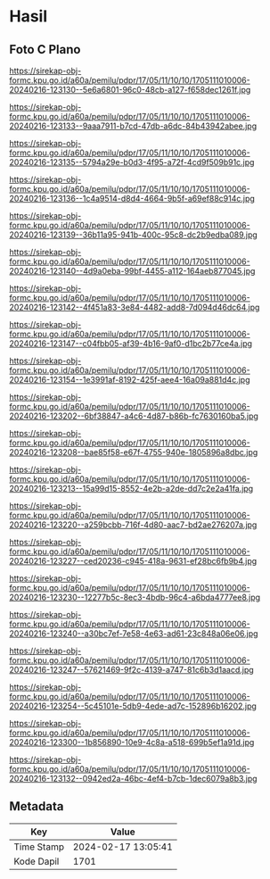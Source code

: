 # Hasil

## Foto C Plano

https://sirekap-obj-formc.kpu.go.id/a60a/pemilu/pdpr/17/05/11/10/10/1705111010006-20240216-123130--5e6a6801-96c0-48cb-a127-f658dec1261f.jpg

https://sirekap-obj-formc.kpu.go.id/a60a/pemilu/pdpr/17/05/11/10/10/1705111010006-20240216-123133--9aaa7911-b7cd-47db-a6dc-84b43942abee.jpg

https://sirekap-obj-formc.kpu.go.id/a60a/pemilu/pdpr/17/05/11/10/10/1705111010006-20240216-123135--5794a29e-b0d3-4f95-a72f-4cd9f509b91c.jpg

https://sirekap-obj-formc.kpu.go.id/a60a/pemilu/pdpr/17/05/11/10/10/1705111010006-20240216-123136--1c4a9514-d8d4-4664-9b5f-a69ef88c914c.jpg

https://sirekap-obj-formc.kpu.go.id/a60a/pemilu/pdpr/17/05/11/10/10/1705111010006-20240216-123139--36b11a95-941b-400c-95c8-dc2b9edba089.jpg

https://sirekap-obj-formc.kpu.go.id/a60a/pemilu/pdpr/17/05/11/10/10/1705111010006-20240216-123140--4d9a0eba-99bf-4455-a112-164aeb877045.jpg

https://sirekap-obj-formc.kpu.go.id/a60a/pemilu/pdpr/17/05/11/10/10/1705111010006-20240216-123142--4f451a83-3e84-4482-add8-7d094d46dc64.jpg

https://sirekap-obj-formc.kpu.go.id/a60a/pemilu/pdpr/17/05/11/10/10/1705111010006-20240216-123147--c04fbb05-af39-4b16-9af0-d1bc2b77ce4a.jpg

https://sirekap-obj-formc.kpu.go.id/a60a/pemilu/pdpr/17/05/11/10/10/1705111010006-20240216-123154--1e3991af-8192-425f-aee4-16a09a881d4c.jpg

https://sirekap-obj-formc.kpu.go.id/a60a/pemilu/pdpr/17/05/11/10/10/1705111010006-20240216-123202--6bf38847-a4c6-4d87-b86b-fc7630160ba5.jpg

https://sirekap-obj-formc.kpu.go.id/a60a/pemilu/pdpr/17/05/11/10/10/1705111010006-20240216-123208--bae85f58-e67f-4755-940e-1805896a8dbc.jpg

https://sirekap-obj-formc.kpu.go.id/a60a/pemilu/pdpr/17/05/11/10/10/1705111010006-20240216-123213--15a99d15-8552-4e2b-a2de-dd7c2e2a41fa.jpg

https://sirekap-obj-formc.kpu.go.id/a60a/pemilu/pdpr/17/05/11/10/10/1705111010006-20240216-123220--a259bcbb-716f-4d80-aac7-bd2ae276207a.jpg

https://sirekap-obj-formc.kpu.go.id/a60a/pemilu/pdpr/17/05/11/10/10/1705111010006-20240216-123227--ced20236-c945-418a-9631-ef28bc6fb9b4.jpg

https://sirekap-obj-formc.kpu.go.id/a60a/pemilu/pdpr/17/05/11/10/10/1705111010006-20240216-123230--12277b5c-8ec3-4bdb-96c4-a6bda4777ee8.jpg

https://sirekap-obj-formc.kpu.go.id/a60a/pemilu/pdpr/17/05/11/10/10/1705111010006-20240216-123240--a30bc7ef-7e58-4e63-ad61-23c848a06e06.jpg

https://sirekap-obj-formc.kpu.go.id/a60a/pemilu/pdpr/17/05/11/10/10/1705111010006-20240216-123247--57621469-9f2c-4139-a747-81c6b3d1aacd.jpg

https://sirekap-obj-formc.kpu.go.id/a60a/pemilu/pdpr/17/05/11/10/10/1705111010006-20240216-123254--5c45101e-5db9-4ede-ad7c-152896b16202.jpg

https://sirekap-obj-formc.kpu.go.id/a60a/pemilu/pdpr/17/05/11/10/10/1705111010006-20240216-123300--1b856890-10e9-4c8a-a518-699b5ef1a91d.jpg

https://sirekap-obj-formc.kpu.go.id/a60a/pemilu/pdpr/17/05/11/10/10/1705111010006-20240216-123132--0942ed2a-46bc-4ef4-b7cb-1dec6079a8b3.jpg


## Metadata

| Key        | Value               |
| ---------- | ------------------- |
| Time Stamp | 2024-02-17 13:05:41 |
| Kode Dapil | 1701                |



